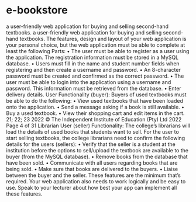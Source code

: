 # e-bookstore
a user-friendly web application for buying and selling second-hand textbooks. 
 a user-friendly web application for buying and selling second-hand textbooks. 
The features, design and layout of your web application is your personal choice, but the web 
application must be able to complete at least the following Parts: 
• The user must be able to register as a user using the application. The registration 
information must be stored in a MySQL database. 
• Users must fill in the name and student number fields when registering and then create a 
username and password. 
• An 8-character password must be created and confirmed as the correct password. 
• The user must be able to login into the application using a username and password. This 
information must be retrieved from the database. 
• Enter delivery details. 
User Functionality (buyer): 
Buyers of used textbooks must be able to do the following: 
• View used textbooks that have been loaded onto the application. 
• Send a message asking if a book is still available. 
• Buy a used textbook. 
• View their shopping cart and edit items in the cart. 
21; 22; 23 2022 
© The Independent Institute of Education (Pty) Ltd 2022 
Page 4 of 31 
Librarian User (seller) Functionality: 
The college’s librarians will load the details of used books that students want to sell. For the user 
to start selling textbooks, the college librarians need to confirm the following details for the users 
(sellers): 
• Verify that the seller is a student at the institution before the options to sell/upload the 
textbook are available to the buyer (from the MySQL database). 
• Remove books from the database that have been sold. 
• Communicate with all users regarding books that are being sold. 
• Make sure that books are delivered to the buyers. 
• Liaise between the buyer and the seller. 
These features are the minimum that’s required. Your web application also needs to work logically 
and be easy to use. Speak to your lecturer about how best your app can implement all these 
features.
